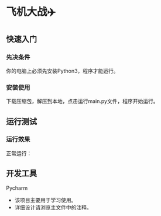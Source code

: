 # 飞机大战:airplane:
## 快速入门
### 先决条件
你的电脑上必须先安装Python3，程序才能运行。
### 安装使用
下载压缩包，解压到本地，点击运行main.py文件，程序开始运行。
## 运行测试
### 运行效果
正常运行：
![]()
## 开发工具
Pycharm
* 该项目主要用于学习使用。
* 详细设计请浏览主文件中的注释。

